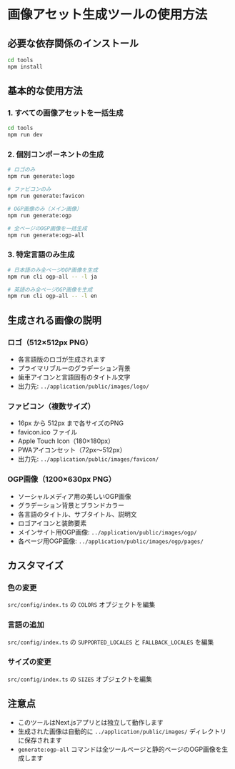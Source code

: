# 画像アセット生成ツールの使用方法

## 必要な依存関係のインストール

```bash
cd tools
npm install
```

## 基本的な使用方法

### 1. すべての画像アセットを一括生成
```bash
cd tools
npm run dev
```

### 2. 個別コンポーネントの生成
```bash
# ロゴのみ
npm run generate:logo

# ファビコンのみ
npm run generate:favicon

# OGP画像のみ（メイン画像）
npm run generate:ogp

# 全ページのOGP画像を一括生成
npm run generate:ogp-all
```

### 3. 特定言語のみ生成

```bash
# 日本語のみ全ページOGP画像を生成
npm run cli ogp-all -- -l ja

# 英語のみ全ページOGP画像を生成
npm run cli ogp-all -- -l en
```

## 生成される画像の説明

### ロゴ（512×512px PNG）

- 各言語版のロゴが生成されます
- プライマリブルーのグラデーション背景
- 歯車アイコンと言語固有のタイトル文字
- 出力先: `../application/public/images/logo/`

### ファビコン（複数サイズ）

- 16px から 512px まで各サイズのPNG
- favicon.ico ファイル
- Apple Touch Icon（180×180px）
- PWAアイコンセット（72px〜512px）
- 出力先: `../application/public/images/favicon/`

### OGP画像（1200×630px PNG）

- ソーシャルメディア用の美しいOGP画像
- グラデーション背景とブランドカラー
- 各言語のタイトル、サブタイトル、説明文
- ロゴアイコンと装飾要素
- メインサイト用OGP画像: `../application/public/images/ogp/`
- 各ページ用OGP画像: `../application/public/images/ogp/pages/`

## カスタマイズ

### 色の変更

`src/config/index.ts` の `COLORS` オブジェクトを編集

### 言語の追加

`src/config/index.ts` の `SUPPORTED_LOCALES` と `FALLBACK_LOCALES` を編集

### サイズの変更

`src/config/index.ts` の `SIZES` オブジェクトを編集

## 注意点

- このツールはNext.jsアプリとは独立して動作します
- 生成された画像は自動的に `../application/public/images/` ディレクトリに保存されます
- `generate:ogp-all` コマンドは全ツールページと静的ページのOGP画像を生成します
